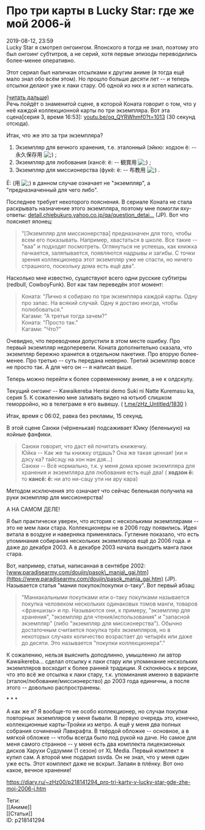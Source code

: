 Про три карты в Lucky Star: где же мой 2006-й
==============================================

   
 2019-08-12, 23:59   
  Lucky Star я смотрел онгоингом. Японского я тогда не знал, поэтому это был онгоинг субтитров, а не серий, хотя первые эпизоды переводились более-менее оперативно.   
   
 Этот сериал был напичкан отсылками к другим аниме (я тогда ещё мало знал обо всём этом). Но прошло больше десяти лет -- и теперь отсылки делают уже к лаки стару. Об одной из них я и хотел написать.   
   
  [(читать дальше)](https://zHz00.diary.ru/p218141294.htm?index=1#linkmore218141294m1)      
 Речь пойдёт о знаменитой сцене, в которой Коната говорит о том, что у неё каждой коллекционной карты по три экземпляра. Вот эта сцена[серия 3, время 16:53]:  [youtu.be/oq\_QYRWhmf0?t=1013](https://youtu.be/oq_QYRWhmf0?t=1013)  (30 секунд отсюда).   
   
 Итак, что же это за три экземпляра?   
   
 1. Экземпляр для вечного хранения, т.е. эталонный (эйкю: ходзон ё: -- 永久保存用 ![;)](http://static.diary.ru/picture/1136.gif) ;   
 2. Экземпляр для любования (кансё: ё: -- 観賞用 ![;)](http://static.diary.ru/picture/1136.gif) ;   
 3. Экземпляр для миссионерства (фукё: ё: -- 布教用 ![;)](http://static.diary.ru/picture/1136.gif) .   
   
  Ё: (用 ![;)](http://static.diary.ru/picture/1136.gif) в данном случае означает не "экземпляр", а "предназначенный для чего либо".    
   
 Последнее требует некоторого пояснения. В сериале Коната не стала раскрывать назначение этого экземпляра, поэтому мне помогли яху-ответы:  [detail.chiebukuro.yahoo.co.jp/qa/question\_detai...](https://detail.chiebukuro.yahoo.co.jp/qa/question_detail/q1112037841)  (JP). Вот что поясняет японец:   
   
 
>  "[Экземпляр для миссионерства] предназначен для того, чтобы всем его показывать. Например, хвастаться в школе. Все такие -- "ваа" и подходят посмотреть. Оглянуться не успеешь, как книжка пачкается, заляпывается, появляются надрывы и загибы. С точки зрения коллекционера этот экземпляр уже не спасти, но ничего страшного, поскольку дома есть ещё два". 

   
 Насколько мне известно, существуют всего одни русские субтитры (redbull, CowboyFunk). Вот как там переведён этот момент:   
   
 
>  Коната: "Лично я собираю по три экземпляра каждой карты. Одну про запас. На всякий случай. Одну я достаю иногда, чтобы полюбоваться."   
>  Кагами: "А третья тогда зачем?"   
>  Коната: "Просто так."   
>  Кагами: "Что?" 

   
 Очевидно, что переводчики допустили в этом месте ошибку. Про первый экземпляр недоперевели. Коната дополнительно сказала, что экземпляр бережно хранится в отдельном пакетике. Про вторую более-менее. Про третью -- суть передана неверно. Третий экземпляр вовсе не просто так. А для чего он -- я написал выше.   
   
 Теперь можно перейти к более сорвеменному аниме, а не к олдскулу.   
   
 Текущий онгоинг -- Kawaikereba Hentai demo Suki ni Natte Kuremasu ka, серия 5. К сожалению мне заливать видео на ютьюб слишком геморройно, но в телеграме я его вывешу. (  [t.me/zHz\_Untitled/1830](https://t.me/zHz_Untitled/1830)  )   
   
 Итак, время с 06:02, равка без рекламы, 15 секунд.   
   
 В этой сцене Саюки (чёрненькая) подсаживает Юику (беленькую) на яойные фанфики.   
   
 
>  Саюки говорит, что даст ей почитать книжечку.   
>  Юйка -- Как же ты книжку отдашь? Она же такая ценная! (ии н дэсу ка? тайсэцу на хон нан дзя...)   
>  Саюки -- Всё нормально, т.к. у меня дома кроме экземпляра для хранения и экземпляра для любования есть ещё два! (  **ходзон ё:**  то  **кансё: ё:**  ни ато ни-сацу ути ни ару кара) 

   
 Методом исключения это означает что сейчас беленькая получила на руки экземпляр для миссионерства!   
   
 А НА САМОМ ДЕЛЕ!   
   
 Я был практически уверен, что история с несколькими экземплярами -- это не мем лаки стара. Коллекционеры не в 2006 году появились. Идея витала в воздухе и наверняка применялась. Гугление показало, что есть упоминания собирания нескольких экземпляров ещё до 2006 года. и даже до декабря 2003. А в декабре 2003 начала выходить манга лаки стара.   
   
 Вот, например, статья, написанная в сентябре 2002:  [www.paradisearmy.com/doujin/pasok\_mania\_gai.htm](https://www.paradisearmy.com/doujin/pasok_mania_gai.htm)  (JP). Называется статья "мания покупок/покупки о-таку". Вот первый абзац:   
   
 
>  "Маниакальными покупками или о-таку покупками называется покупка человеком нескольких одинаковых томов манги, товаров <франшизы> и пр. Называются они, к примеру, "экземпляр для хранения", "экземпляр для чтения/использования" и "запасной экземпляр" (либо "экземпляр для миссионерства"). Обычно достаточным считается покупка трёх экземпляров, но в некоторых случаях количество возрастает до четырёх или даже до десяти. Это называется "покупки коллекционера"." 

   
 К сожалению, нельзя выяснить доподлинно, умышленно ли автор Kawaikereba... сделал отсылку к лаки стару или упоминание нескольких экземпляров восходит к более ранней традиции. Я склоняюсь к версии, что это всё же отсылка к лаки стару, т.к. упоминания именно в варианте (эталон/любование/миссионерство) до 2003 года единичны, а после этого -- довольно распространены.   
   
 \* \* \*   
   
 А как же я? Я вообще-то не особо коллекционер, но случаи покупки повторных экземпляров у меня бывали. В первую очередь это, конечно, коллекционные карты-Тройки из метро. А ещё у меня два полных собрания сочинений Лавкрафта. В твёрдой обложке -- основное, а в мягкой обложке -- чтобы всегда было под рукой на даче. Но самое для меня самого странное -- у меня есть два комплекта лицензионных дисков Харухи Судзумии (1 сезон) от XL Media. Первый комплект я купил сам. А второй мне подарил ssvda. Он не знал, что у меня один уже есть. Этот комплект даже не вскрыт. Запаян в плёнку. Вот оно какое, вечное хранение!     
    
 <https://diary.ru/~zHz00/p218141294_pro-tri-karty-v-lucky-star-gde-zhe-moj-2006-j.htm>   
   
 Теги:   
 [[Аниме]]   
 [[Статьи]]   
 ID: p218141294